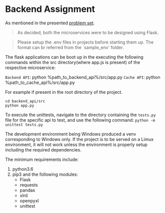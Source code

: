 # Backend Assignment

As mentioned in the presented [problem set](https://raw.githubusercontent.com/trishantpahwa/webknot_backend_assignment/main/GDNA-Backend-Assignment_v2.pdf).

> As decided, both the microservices were to be designed using Flask.

> Please setup the .env files in projects before starting them up. The format can br referred from the `sample_env' folder.

The flask applications can be boot up in the executing the following commands within the src directory(where app.js is present) of the respective microservice:

`Backend API`: python %path_to_backend_api%/src/app.py
`Cache API`: python %path_to_cache_api%/src/app.py

For example if present in the root directory of the project.
```
cd backend_api/src
python app.py
```

To execute the unittests, navigate to the directory containing the `tests.py` file for the specific api to test, and use the following command:
`python -m unittest tests.py`


The development environment being Windows produced a venv corresponding to Windows only.
If the project is to be served on a Limux environment, it will not work unless the environment is properly setup including the required dependencies.

The minimum requirements include:
1. python3.6
2. pip3 and the following modules:
    - Flask
    - requests
    - pandas
    - xlrd
    - openpyxl
    - unittest

